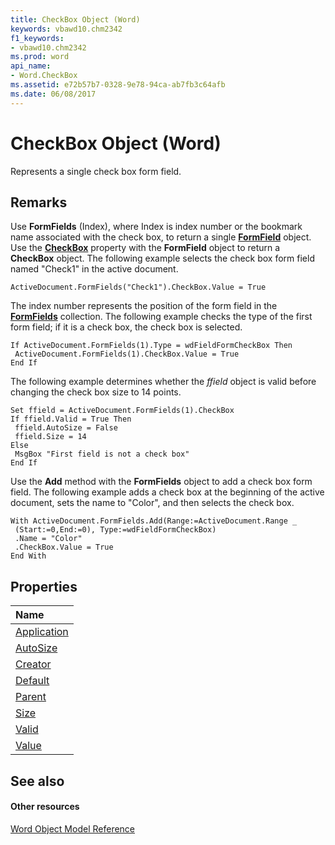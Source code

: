```yaml
---
title: CheckBox Object (Word)
keywords: vbawd10.chm2342
f1_keywords:
- vbawd10.chm2342
ms.prod: word
api_name:
- Word.CheckBox
ms.assetid: e72b57b7-0328-9e78-94ca-ab7fb3c64afb
ms.date: 06/08/2017
---
```



# CheckBox Object (Word)

Represents a single check box form field.


## Remarks

Use  **FormFields** (Index), where Index is index number or the bookmark name associated with the check box, to return a single **[FormField](formfield-object-word.md)** object. Use the **[CheckBox](formfield-checkbox-property-word.md)** property with the **FormField** object to return a **CheckBox** object. The following example selects the check box form field named "Check1" in the active document.


```
ActiveDocument.FormFields("Check1").CheckBox.Value = True
```

The index number represents the position of the form field in the  **[FormFields](formfields-object-word.md)** collection. The following example checks the type of the first form field; if it is a check box, the check box is selected.




```
If ActiveDocument.FormFields(1).Type = wdFieldFormCheckBox Then 
 ActiveDocument.FormFields(1).CheckBox.Value = True 
End If
```

The following example determines whether the  _ffield_ object is valid before changing the check box size to 14 points.




```
Set ffield = ActiveDocument.FormFields(1).CheckBox 
If ffield.Valid = True Then 
 ffield.AutoSize = False 
 ffield.Size = 14 
Else 
 MsgBox "First field is not a check box" 
End If
```

Use the  **Add** method with the **FormFields** object to add a check box form field. The following example adds a check box at the beginning of the active document, sets the name to "Color", and then selects the check box.




```
With ActiveDocument.FormFields.Add(Range:=ActiveDocument.Range _ 
 (Start:=0,End:=0), Type:=wdFieldFormCheckBox) 
 .Name = "Color" 
 .CheckBox.Value = True 
End With
```


## Properties



|**Name**|
|:-----|
|[Application](checkbox-application-property-word.md)|
|[AutoSize](checkbox-autosize-property-word.md)|
|[Creator](checkbox-creator-property-word.md)|
|[Default](checkbox-default-property-word.md)|
|[Parent](checkbox-parent-property-word.md)|
|[Size](checkbox-size-property-word.md)|
|[Valid](checkbox-valid-property-word.md)|
|[Value](checkbox-value-property-word.md)|

## See also


#### Other resources


[Word Object Model Reference](http://msdn.microsoft.com/library/be452561-b436-bb9b-6f94-3faa9a74a6fd%28Office.15%29.aspx)
